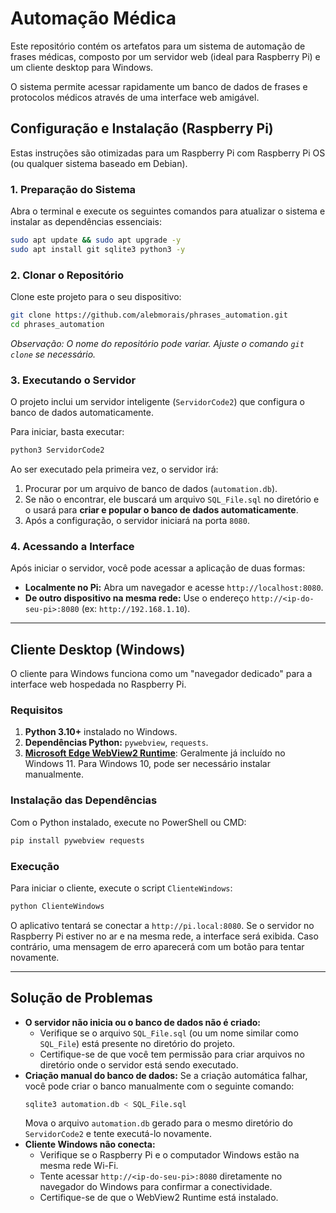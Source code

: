 # Automação Médica

Este repositório contém os artefatos para um sistema de automação de frases médicas, composto por um servidor web (ideal para Raspberry Pi) e um cliente desktop para Windows.

O sistema permite acessar rapidamente um banco de dados de frases e protocolos médicos através de uma interface web amigável.

## Configuração e Instalação (Raspberry Pi)

Estas instruções são otimizadas para um Raspberry Pi com Raspberry Pi OS (ou qualquer sistema baseado em Debian).

### 1. Preparação do Sistema

Abra o terminal e execute os seguintes comandos para atualizar o sistema e instalar as dependências essenciais:

```bash
sudo apt update && sudo apt upgrade -y
sudo apt install git sqlite3 python3 -y
```

### 2. Clonar o Repositório

Clone este projeto para o seu dispositivo:

```bash
git clone https://github.com/alebmorais/phrases_automation.git
cd phrases_automation
```
*Observação: O nome do repositório pode variar. Ajuste o comando `git clone` se necessário.*

### 3. Executando o Servidor

O projeto inclui um servidor inteligente (`ServidorCode2`) que configura o banco de dados automaticamente.

Para iniciar, basta executar:

```bash
python3 ServidorCode2
```

Ao ser executado pela primeira vez, o servidor irá:
1.  Procurar por um arquivo de banco de dados (`automation.db`).
2.  Se não o encontrar, ele buscará um arquivo `SQL_File.sql` no diretório e o usará para **criar e popular o banco de dados automaticamente**.
3.  Após a configuração, o servidor iniciará na porta `8080`.

### 4. Acessando a Interface

Após iniciar o servidor, você pode acessar a aplicação de duas formas:
*   **Localmente no Pi:** Abra um navegador e acesse `http://localhost:8080`.
*   **De outro dispositivo na mesma rede:** Use o endereço `http://<ip-do-seu-pi>:8080` (ex: `http://192.168.1.10`).

---

## Cliente Desktop (Windows)

O cliente para Windows funciona como um "navegador dedicado" para a interface web hospedada no Raspberry Pi.

### Requisitos

1.  **Python 3.10+** instalado no Windows.
2.  **Dependências Python:** `pywebview`, `requests`.
3.  **[Microsoft Edge WebView2 Runtime](https://developer.microsoft.com/en-us/microsoft-edge/webview2/)**: Geralmente já incluído no Windows 11. Para Windows 10, pode ser necessário instalar manualmente.

### Instalação das Dependências

Com o Python instalado, execute no PowerShell ou CMD:

```bash
pip install pywebview requests
```

### Execução

Para iniciar o cliente, execute o script `ClienteWindows`:

```bash
python ClienteWindows
```

O aplicativo tentará se conectar a `http://pi.local:8080`. Se o servidor no Raspberry Pi estiver no ar e na mesma rede, a interface será exibida. Caso contrário, uma mensagem de erro aparecerá com um botão para tentar novamente.

---

## Solução de Problemas

*   **O servidor não inicia ou o banco de dados não é criado:**
    *   Verifique se o arquivo `SQL_File.sql` (ou um nome similar como `SQL_File`) está presente no diretório do projeto.
    *   Certifique-se de que você tem permissão para criar arquivos no diretório onde o servidor está sendo executado.
*   **Criação manual do banco de dados:** Se a criação automática falhar, você pode criar o banco manualmente com o seguinte comando:
    ```bash
    sqlite3 automation.db < SQL_File.sql
    ```
    Mova o arquivo `automation.db` gerado para o mesmo diretório do `ServidorCode2` e tente executá-lo novamente.
*   **Cliente Windows não conecta:**
    *   Verifique se o Raspberry Pi e o computador Windows estão na mesma rede Wi-Fi.
    *   Tente acessar `http://<ip-do-seu-pi>:8080` diretamente no navegador do Windows para confirmar a conectividade.
    *   Certifique-se de que o WebView2 Runtime está instalado.


